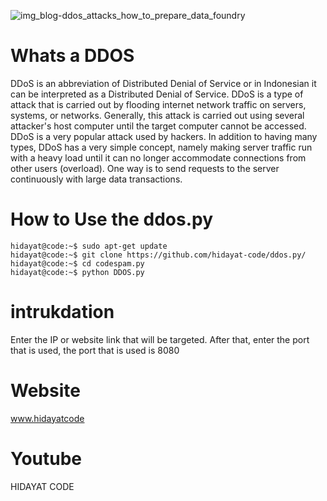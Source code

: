 ![img_blog-ddos_attacks_how_to_prepare_data_foundry](https://user-images.githubusercontent.com/48172784/125727048-a02373fd-50e9-4e42-8878-372fad9f1419.png)

# Whats a DDOS
DDoS is an abbreviation of Distributed Denial of Service or in Indonesian it can be interpreted as a Distributed Denial of Service. DDoS is a type of attack that is carried out by flooding internet network traffic on servers, systems, or networks. Generally, this attack is carried out using several attacker's host computer until the target computer cannot be accessed.
DDoS is a very popular attack used by hackers. In addition to having many types, DDoS has a very simple concept, namely making server traffic run with a heavy load until it can no longer accommodate connections from other users (overload). One way is to send requests to the server continuously with large data transactions.

# How to Use the ddos.py
```console
hidayat@code:~$ sudo apt-get update 
hidayat@code:~$ git clone https://github.com/hidayat-code/ddos.py/
hidayat@code:~$ cd codespam.py
hidayat@code:~$ python DDOS.py
```
# intrukdation
Enter the IP or website link that will be targeted. After that, enter the port that is used, the port that is used is 8080

# Website
www.hidayatcode

# Youtube 
HIDAYAT CODE

